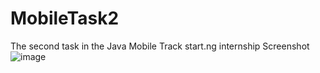 # MobileTask2
 The second task in the Java Mobile Track start.ng internship
Screenshot
 ![image](https://res.cloudinary.com/aunnaemeka/image/upload/v1586194586/task2JavaStartng/Start_ng_java_Task2_asmkkc.jpg)
